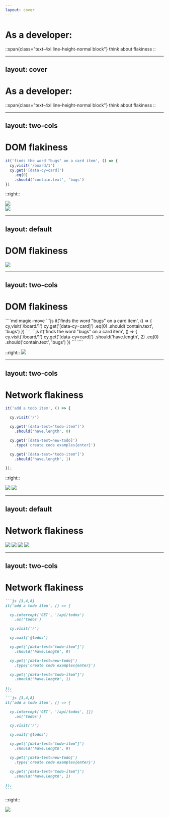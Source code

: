```yaml
---
layout: cover
---
```


# As a developer:
::span{class="text-4xl line-height-normal block"}
think about flakiness
::

<!--
- let’s turn our attention to developers now, because they have some stuff to learn from testers too. mostly, when it comes to test automation and code stability
- flakiness is something that’s being talked about with testers
- mostly flakiness in test automation
- makes sense, flakiness happens often when we want run an automated check and we get uncertain results
- for this reason, it has somehow happened that the term flakiness, is connected to testing
- but that kind of connection is not really a fair one
-->

---
layout: cover
---

# As a developer:
::span{class="text-4xl line-height-normal block"}
think about flakiness
::

<!--
- flakiness can come from many sources
- you can have a flaky test, yes
- but you can also have a flaky server, especially when we are talking about staging or QA areas
- you can also have a flaky app
-->

---
layout: two-cols
---

# DOM flakiness

```js {*|3-4|*}
it('finds the word "bugs" on a card item', () => {
  cy,visit('/board/1')
  cy.get('[data-cy=card]')
    .eq(0)
    .should('contain.text', 'bugs')
})
```
::right::
<div v-click.hide=2>
  <img src="/images/selecting_elements.png" class="absolute w-160"/>
</div>
<img src="/images/selecting_elements_2.png" class="absolute w-160" v-click.show=2 />

<!-- 
- let’s talk about DOM flakiness first
- consider the following scenario. You want to select a card (the white element on the page) and assert its text
- Notice how both of these elements contain the word "bugs" inside. Can you tell which card are we going to select when using this code?
- You might be guessing the first one, with the text "triage found bugs"
- [click] the reasoning might be, because we select the card element and filter the first one. While that may be a good answer it’s not the most precise one. 
- Correctly it is - whichever card will load first
- [click] consider if at time of the execution of these commands, our app would look like this
- we’d still select card elements, we’d still filter the first one and make our assertion
 -->


---
layout: default
---

# DOM flakiness

<img src="/images/app_tests.png" class="w-140 m-auto" />

<!-- 
- if we ignore what the app is doing, there’s a high chance our test not doing what we expect, and therefore leading to flaky results
- this ties to the graphic I showed before, where these two cog wheels start to grind, or not even move properly
-->

---
layout: two-cols
---

# DOM flakiness

<div class="h-full relative">
  <div class='absolute top-35 w-full'>
````md magic-move
```js
it('finds the word "bugs" on a card item', () => {
  cy,visit('/board/1')
  cy.get('[data-cy=card]')
    .eq(0)
    .should('contain.text', 'bugs')
})
```
```js
it('finds the word "bugs" on a card item', () => {
  cy.visit('/board/1')
  cy.get('[data-cy=card]')
    .should('have.length', 2)
    .eq(0)
    .should('contain.text', 'bugs')
})
```
````
  </div>
</div>

::right::
<img src="/images/selecting_elements.png" class="absolute w-107"/>

<!-- 
- so what is the solution?
- there’s no one size fits all, but my recommendation would be to add a level of determinism to your test
- [click] one solution would be to add assertions to your tests that will serve as checkpoints - places where your app and test are in complete sync
- these will pretty much make sure that the test is not moving faster than the app or vice versa
- the example checks number of elements, but this could be assertion on loaders no longer existing, API request responding, element appearing and so on
-->

---
layout: two-cols
---

# Network flakiness

<div class="h-full relative">
  <div class='absolute top-15 w-full'>

```js {*|3|5-6|8-9|11-12|*|3,8-9}
it('add a todo item', () => {

  cy.visit('/')

  cy.get('[data-test="todo-item"]')
    .should('have.length', 0)

  cy.get('[data-test=new-todo]')
    .type('create code examples{enter}')

  cy.get('[data-test="todo-item"]')
    .should('have.length', 1)
  
});
```

  </div>
</div>

::right::

<img src="/images/todos.png" class="absolute w-110 top-40" v-click.hide=6 />
<img src="/images/api_calls.png" class="absolute w-110 top-65" v-click.show=6 />

<!-- 
- in this example we have a very simple test with a todo app
- we want to test adding a new todo item, so we:
- [click] visit the app
- [click] check whether there are 0 items
- [click] add a new todo item
- [click] check that there is now exactly one
- [click] but as you might have guessed it there’s a hidden problem when it comes to playing nicely with our network
- [click] along the test run, there are two moments when an API call is made
- one is when we open the app under test, the other one is when we create a todo
- GET request fetches all the todo items from the database and happens when we visit the application
- POST request creates a new todo item
- this test is flaky, and it’s because we don’t really take network into account
-->

---
layout: default
---

# Network flakiness

<img src="/images/test_1.png" class="absolute w-210 top-40" v-click="[0, 1]" />
<img src="/images/test_2.png" class="absolute w-210 top-40" v-click="[1, 2]" />
<img src="/images/test_3.png" class="absolute w-210 top-40" v-click="[2, 3]" />
<img src="/images/test_4.png" class="absolute w-210 top-40" v-click="3" />

<!-- 
- let me show you what goes on in the tests, this is the timeline
- [click] we have an assertion that checks that there are no items in our list
- [click] the items in our list get loaded from API. when app opens, it will call the api
- [click] the problem occurs when the response takes a little longer, and our assertion happens way too early
- we obviously cannot have only single item in our list, if the response returns anything else than zero
-->

---
layout: two-cols
---

# Network flakiness

<div class="h-full relative">
  <div class='absolute top-5 w-full'>

````md magic-move
```js {3,4,8}
it('add a todo item', () => {

  cy.intercept('GET', '/api/todos')
    .as('todos')

  cy.visit('/')

  cy.wait('@todos')

  cy.get('[data-test="todo-item"]')
    .should('have.length', 0)

  cy.get('[data-test=new-todo]')
    .type('create code examples{enter}')

  cy.get('[data-test="todo-item"]')
    .should('have.length', 1)
  
});
```
```js {3,4,8}
it('add a todo item', () => {

  cy.intercept('GET', '/api/todos', [])
    .as('todos')

  cy.visit('/')

  cy.wait('@todos')

  cy.get('[data-test="todo-item"]')
    .should('have.length', 0)

  cy.get('[data-test=new-todo]')
    .type('create code examples{enter}')

  cy.get('[data-test="todo-item"]')
    .should('have.length', 1)
  
});
```
````

  </div>
</div>

::right::

<img src="/images/todos.png" class="absolute w-110 top-40" />

<!-- 
- an answer to this type of flakiness is obviously not ignoring the network layer
- one of the solutions as you can see here is intercepting the said API request and waiting for it
- [click] in this case we should probably take it a level further
- since we want to create the very first item, we can mock the empty state, like we do here with an empty array
- this is one way of eliminating network flakiness, there’s obviously more
- the bottom line is that when it comes to network layer, it should not be ignored, especially if we want to avoid test flakiness
-->